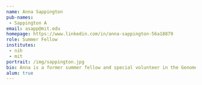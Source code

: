 ```yaml
---
name: Anna Sappington
pub-names:
 - Sappington A
email: asapp@mit.edu
homepage: https://www.linkedin.com/in/anna-sappington-56a18879
role: Summer Fellow
institutes:
 - nih
 - mit
portrait: /img/sappington.jpg
bio: Anna is a former summer fellow and special volunteer in the Genome Informatics Section. She is currently a student at MIT studying computer science and molecular biology.
alum: true
---
```

